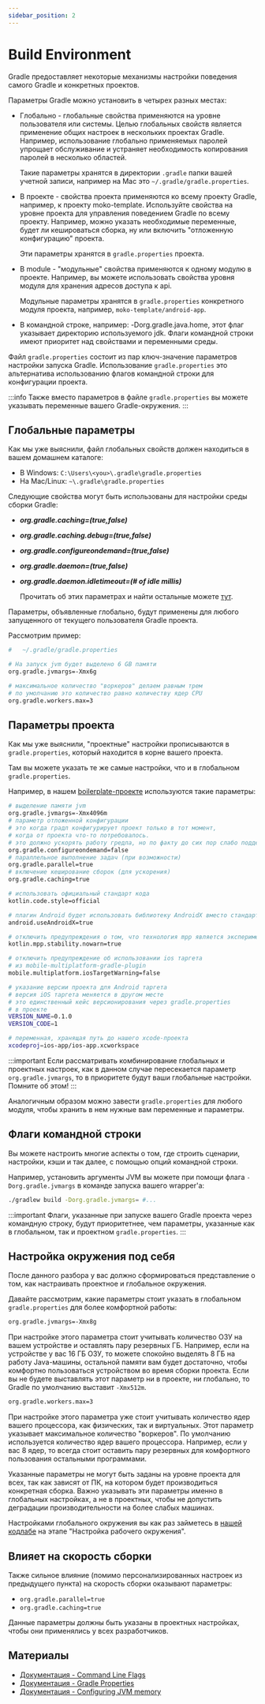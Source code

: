 ```yaml
---
sidebar_position: 2
---
```


# Build Environment

Gradle предоставляет некоторые механизмы настройки поведения самого Gradle и 
конкретных проектов.

Параметры Gradle можно установить в четырех разных местах:
- Глобально - глобальные свойства применяются на уровне пользователя или системы. Целью глобальных свойств является применение общих настроек в нескольких проектах Gradle. Например, использование глобально применяемых паролей упрощает обслуживание и устраняет необходимость копирования паролей в несколько областей.
  
  Такие параметры хранятся в директории `.gradle` папки вашей учетной записи, например на Mac это `~/.gradle/gradle.properties`.
- В проекте  - свойства проекта применяются ко всему проекту Gradle, например, к проекту moko-template.
Используйте свойства на уровне проекта для управления поведением Gradle по всему проекту.
Например, можно указать необходимые переменные, будет ли кешироваться сборка, ну или включить "отложенную конфигурацию" проекта.
  
  Эти параметры хранятся в `gradle.properties` проекта.
- В module - "модульные" свойства применяются к одному модулю в проекте. Например, вы можете использовать свойства уровня модуля для хранения адресов доступа к api.
  
  Модульные параметры хранятся в `gradle.properties` конкретного модуля проекта, например, `moko-template/android-app`.
- В командной строке, например: -Dorg.gradle.java.home, этот флаг указывает директорию используемого jdk. Флаги командной строки имеют приоритет над свойствами и переменными среды.

Файл `gradle.properties` состоит из пар ключ-значение параметров настройки запуска Gradle. Использование `gradle.properties` это альтернатива использованию флагов командной строки для конфигурации проекта.

:::info
Также вместо параметров в файле `gradle.properties` вы можете указывать переменные вашего Gradle-окружения.
:::

## Глобальные параметры

Как мы уже выяснили, файл глобальных свойств должен находиться в вашем домашнем каталоге:

- В Windows: `C:\Users\<you>\.gradle\gradle.properties`
- На Mac/Linux: `~\.gradle\gradle.properties`

Следующие свойства могут быть использованы для настройки среды сборки Gradle:

- ***org.gradle.caching=(true,false)***
- ***org.gradle.caching.debug=(true,false)***
- ***org.gradle.configureondemand=(true,false)***
- ***org.gradle.daemon=(true,false)***
- ***org.gradle.daemon.idletimeout=(# of idle millis)***
  
  Прочитать об этих параметрах и найти остальные можете [тут](https://docs.gradle.org/current/userguide/build_environment.html#sec:gradle_configuration_properties).

Параметры, объявленные глобально, будут применены для любого запущенного от текущего пользователя 
Gradle проекта.

Рассмотрим пример:

```bash
#   ~/.gradle/gradle.properties

# На запуск jvm будет выделено 6 GB памяти
org.gradle.jvmargs=-Xmx6g

# максимальное количество "воркеров" делаем равным трем
# по умолчанию это количество равно количеству ядер CPU
org.gradle.workers.max=3
```

## Параметры проекта

Как мы уже выяснили, "проектные" настройки прописываются в `gradle.properties`, который находится в корне вашего проекта.

Там вы можете указать те же самые настройки, что и в глобальном `gradle.properties`.

Например, в нашем [boilerplate-проекте](https://gitlab.icerockdev.com/scl/boilerplate/mobile-moko-boilerplate) используются такие параметры:

```bash
# выделение памяти jvm
org.gradle.jvmargs=-Xmx4096m
# параметр отложенной конфигурации
# это когда градл конфигурирует проект только в тот момент, 
# когда от проекта что-то потребовалось. 
# это должно ускорять работу гредла, но по факту до сих пор слабо поддерживается плагинами 
org.gradle.configureondemand=false
# параллельное выполнение задач (при возможности)
org.gradle.parallel=true
# включение кеширование сборок (для ускорения)
org.gradle.caching=true

# использовать официальный стандарт кода
kotlin.code.style=official

# плагин Android будет использовать библиотеку AndroidX вместо стандартной библиотеки
android.useAndroidX=true

# отключить предупреждения о том, что технология mpp является экспериментальной
kotlin.mpp.stability.nowarn=true

# отключить предупреждение об использовании ios таргета
# из mobile-multiplatform-gradle-plugin
mobile.multiplatform.iosTargetWarning=false

# указание версии проекта для Android таргета
# версия iOS таргета меняется в другом месте
# это единственный кейс версионирования через gradle.properties
# в проекте
VERSION_NAME=0.1.0
VERSION_CODE=1

# переменная, хранящая путь до нашего xcode-проекта
xcodeproj=ios-app/ios-app.xcworkspace
```

:::important
Если рассматривать комбинирование глобальных и проектных настроек, 
как в данном случае пересекается параметр `org.gradle.jvmargs`, то 
в приоритете будут ваши глобальные настройки.
Помните об этом!
:::

Аналогичным образом можно завести `gradle.properties` для любого модуля, чтобы хранить в нем
нужные вам переменные и параметры.

## Флаги командной строки

Вы можете настроить многие аспекты о том, где строить сценарии, настройки, кэши и так далее, с помощью опций
командной строки.

Например, установить аргументы JVM вы можете при помощи флага `-Dorg.gradle.jvmargs` в команде запуска вашего
wrapper'а:

```bash
./gradlew build -Dorg.gradle.jvmargs= #...
```

:::important
Флаги, указанные при запуске вашего Gradle проекта через командную строку, будут приоритетнее,
чем параметры, указанные как в глобальном, так и проектном `gradle.properties`.
:::

## Настройка окружения под себя

После данного разбора у вас должно сформироваться представление о том, как настраивать проектное и глобальное окружения. 

Давайте рассмотрим, какие параметры стоит указать в глобальном `gradle.properties` для более комфортной работы:

```bash
org.gradle.jvmargs=-Xmx8g
```

При настройке этого параметра стоит учитывать количество ОЗУ на вашем устройстве и оставлять пару резервных ГБ. Например, если на устройстве у вас 16 ГБ ОЗУ, то можете спокойно выделять 8 ГБ на работу Java-машины, остальной памяти вам будет достаточно, чтобы комфортно пользоваться устройством во время сборки проекта. Если вы не будете выставлять этот параметр ни в проекте, ни глобально, то Gradle по умолчанию выставит `-Xmx512m`.

```bash
org.gradle.workers.max=3
```

При настройке этого параметра уже стоит учитывать количество ядер вашего процессора, как физических, так и виртуальных. Этот параметр указывает максимальное количество "воркеров". 
По умолчанию используется количество ядер вашего процессора. Например, если у вас 8 ядер, то всегда стоит оставить пару резервных для комфортного пользования остальными программами.

Указанные параметры не могут быть заданы на уровне проекта для всех, так как зависят от ПК, на котором будет производиться конкретная сборка. Важно указывать эти параметры именно в глобальных настройках, а не в проектных, чтобы не допустить деградации производительности на более слабых машинах.

Настройками глобального окружения вы как раз займетесь в [нашей кодлабе](https://codelabs.kmp.icerock.dev/codelabs/kmm-icerock-onboarding-1-ru/index.html#1) на этапе "Настройка рабочего окружения".

## Влияет на скорость сборки

Также сильное влияние (помимо персонализированных настроек из предыдущего пункта) на скорость сборки
оказывают параметры:
- `org.gradle.parallel=true`
- `org.gradle.caching=true`

Данные параметры должны быть указаны в проектных настройках, чтобы они применялись у всех разработчиков.


## Материалы

- [Документация - Command Line Flags](https://docs.gradle.org/current/userguide/command_line_interface.html#sec:environment_options)
- [Документация - Gradle Properties](https://docs.gradle.org/current/userguide/build_environment.html#sec:gradle_configuration_properties)
- [Документация - Configuring JVM memory](https://docs.gradle.org/current/userguide/build_environment.html#sec:configuring_jvm_memory)
